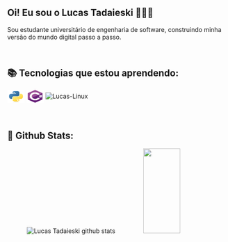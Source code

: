 ## Oi! Eu sou o Lucas Tadaieski 👨🏻‍🔧
Sou estudante universitário de engenharia de software, construindo minha versão do mundo digital passo a passo. 
</div><br/>

## 📚 Tecnologias que estou aprendendo:

<div style="display: inline_block">
  <img align="center" alt="Lucas-Python" height="30" width="40" src="https://raw.githubusercontent.com/devicons/devicon/master/icons/python/python-original.svg">
  <img align="center" alt="Lucas-Csharp" height="30" width="40" src="https://raw.githubusercontent.com/devicons/devicon/master/icons/csharp/csharp-original.svg">
  <img align="center" alt="Lucas-Linux" height="30" width="40"  src="https://cdn.jsdelivr.net/gh/devicons/devicon/icons/linux/linux-original.svg">
          
</div><br/>
</div><br/>


## 👾 Github Stats:
<div align="center">  
  <img width="49%" height="195px" src="https://github-readme-stats.vercel.app/api?username=LucasTadaieski&show_icons=true&count_private=true&hide_border=true&title_color=00bfbf&icon_color=00bfbf&text_color=c9d1d9&bg_color=0d1117" alt="Lucas Tadaieski github stats" /> 
  <img width="41%" height="195px" src="https://github-readme-stats.vercel.app/api/top-langs/?username=LucasTadaieski&layout=compact&hide_border=true&title_color=00bfbf&text_color=00bfbf&bg_color=0d1117" />
</div>
